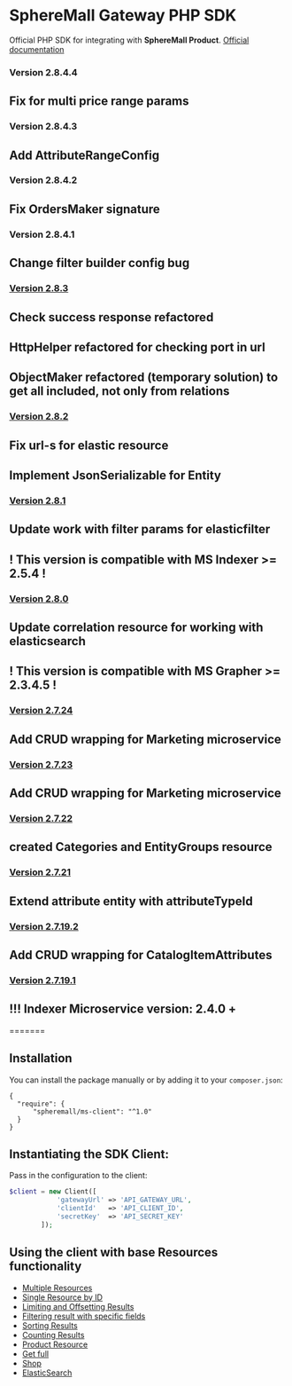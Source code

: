 # SphereMall Gateway PHP SDK

Official PHP SDK for integrating with **SphereMall Product**.
[Official documentation](https://spheremall.atlassian.net/wiki/spaces/MIC/pages)
### Version 2.8.4.4
## Fix for multi price range params

### Version 2.8.4.3
## Add AttributeRangeConfig

### Version 2.8.4.2
## Fix OrdersMaker signature

### Version 2.8.4.1
## Change filter builder config bug

### [Version 2.8.3](https://spheremall.atlassian.net/browse/MIC-1245)
## Check success response refactored
## HttpHelper refactored for checking port in url
## ObjectMaker refactored (temporary solution) to get all included, not only from relations

### [Version 2.8.2](https://spheremall.atlassian.net/browse/M20-156)
## Fix url-s for elastic resource 
## Implement JsonSerializable for Entity

### [Version 2.8.1](https://spheremall.atlassian.net/browse/M20-109)
## Update work with filter params for elasticfilter
## ! This version is compatible with MS Indexer >= 2.5.4 !

### [Version 2.8.0](https://spheremall.atlassian.net/browse/MIC-1227)
## Update correlation resource for working with elasticsearch
## ! This version is compatible with MS Grapher >= 2.3.4.5 !

### [Version 2.7.24](https://spheremall.atlassian.net/browse/M20-96)
## Add CRUD wrapping for Marketing microservice

### [Version 2.7.23](https://spheremall.atlassian.net/browse/M20-80)
## Add CRUD wrapping for Marketing microservice

### [Version 2.7.22](https://spheremall.atlassian.net/browse/M20-80)
## created Categories and EntityGroups resource

### [Version 2.7.21](https://github.com/SphereMall/PHP-MS-Client/wiki/0.-SDK-Changelogs#version-1016)
## Extend attribute entity with attributeTypeId

### [Version 2.7.19.2](https://github.com/SphereMall/PHP-MS-Client/wiki/0.-SDK-Changelogs#version-1016)
## Add CRUD wrapping for CatalogItemAttributes

### [Version 2.7.19.1](https://github.com/SphereMall/PHP-MS-Client/wiki/0.-SDK-Changelogs#version-1016)
## !!! Indexer Microservice version: 2.4.0 +

=======
## Installation

You can install the package manually or by adding it to your `composer.json`:
```
{
  "require": {
      "spheremall/ms-client": "^1.0"
  }
}
```

## Instantiating the SDK Client:

Pass in the configuration to the client:

```php
$client = new Client([
            'gatewayUrl' => 'API_GATEWAY_URL',
            'clientId'   => 'API_CLIENT_ID',
            'secretKey'  => 'API_SECRET_KEY'
        ]);
```

## Using the client with base Resources functionality
* [Multiple Resources](https://github.com/SphereMall/PHP-MS-Client/wiki/1.-Multiple-Resources)
* [Single Resource by ID](https://github.com/SphereMall/PHP-MS-Client/wiki/2.-Single-Resource-by-ID)
* [Limiting and Offsetting Results](https://github.com/SphereMall/PHP-MS-Client/wiki/3.-Limiting-and-Offsetting-Results)
* [Filtering result with specific fields](https://github.com/SphereMall/PHP-MS-Client/wiki/4.-Filtering-result-with-specific-fields)
* [Sorting Results](https://github.com/SphereMall/PHP-MS-Client/wiki/5.-Sorting-Results)
* [Counting Results](https://github.com/SphereMall/PHP-MS-Client/wiki/6.-Counting-Results)
* [Product Resource](https://github.com/SphereMall/PHP-MS-Client/wiki/7.-Product-Resource)
* [Get full](https://github.com/SphereMall/PHP-MS-Client/wiki/7.1.-Get-full)
* [Shop](https://github.com/SphereMall/PHP-MS-Client/wiki/8.-Shop-service)
* [ElasticSearch](https://github.com/SphereMall/PHP-MS-Client/wiki/9.-ElasticSearch)
